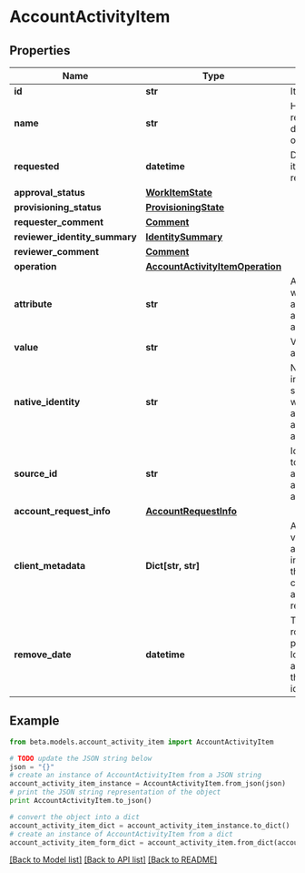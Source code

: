 # AccountActivityItem


## Properties
Name | Type | Description | Notes
------------ | ------------- | ------------- | -------------
**id** | **str** | Item id | [optional] 
**name** | **str** | Human-readable display name of item | [optional] 
**requested** | **datetime** | Date and time item was requested | [optional] 
**approval_status** | [**WorkItemState**](WorkItemState.md) |  | [optional] 
**provisioning_status** | [**ProvisioningState**](ProvisioningState.md) |  | [optional] 
**requester_comment** | [**Comment**](Comment.md) |  | [optional] 
**reviewer_identity_summary** | [**IdentitySummary**](IdentitySummary.md) |  | [optional] 
**reviewer_comment** | [**Comment**](Comment.md) |  | [optional] 
**operation** | [**AccountActivityItemOperation**](AccountActivityItemOperation.md) |  | [optional] 
**attribute** | **str** | Attribute to which account activity applies | [optional] 
**value** | **str** | Value of attribute | [optional] 
**native_identity** | **str** | Native identity in the target system to which the account activity applies | [optional] 
**source_id** | **str** | Id of Source to which account activity applies | [optional] 
**account_request_info** | [**AccountRequestInfo**](AccountRequestInfo.md) |  | [optional] 
**client_metadata** | **Dict[str, str]** | Arbitrary key-value pairs, if any were included in the corresponding access request item | [optional] 
**remove_date** | **datetime** | The date the role or access profile is no longer assigned to the specified identity. | [optional] 

## Example

```python
from beta.models.account_activity_item import AccountActivityItem

# TODO update the JSON string below
json = "{}"
# create an instance of AccountActivityItem from a JSON string
account_activity_item_instance = AccountActivityItem.from_json(json)
# print the JSON string representation of the object
print AccountActivityItem.to_json()

# convert the object into a dict
account_activity_item_dict = account_activity_item_instance.to_dict()
# create an instance of AccountActivityItem from a dict
account_activity_item_form_dict = account_activity_item.from_dict(account_activity_item_dict)
```
[[Back to Model list]](../README.md#documentation-for-models) [[Back to API list]](../README.md#documentation-for-api-endpoints) [[Back to README]](../README.md)


